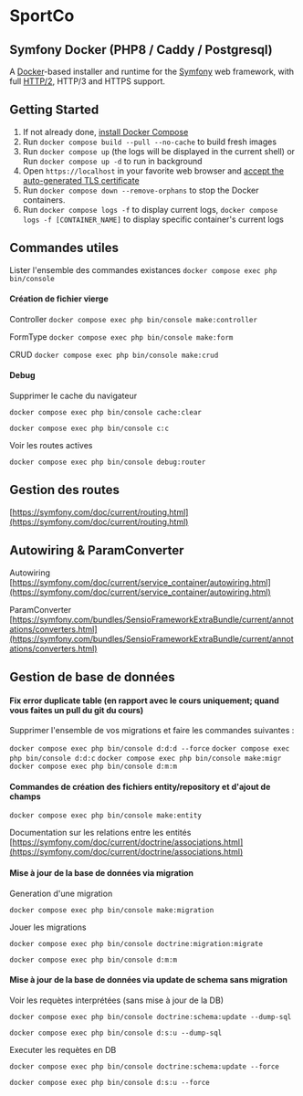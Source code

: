 # SportCo
## Symfony Docker (PHP8 / Caddy / Postgresql)

A [Docker](https://www.docker.com/)-based installer and runtime for the [Symfony](https://symfony.com) web framework, with full [HTTP/2](https://symfony.com/doc/current/weblink.html), HTTP/3 and HTTPS support.

## Getting Started

1. If not already done, [install Docker Compose](https://docs.docker.com/compose/install/)
2. Run `docker compose build --pull --no-cache` to build fresh images
3. Run `docker compose up` (the logs will be displayed in the current shell) or Run `docker compose up -d` to run in background
4. Open `https://localhost` in your favorite web browser and [accept the auto-generated TLS certificate](https://stackoverflow.com/a/15076602/1352334)
5. Run `docker compose down --remove-orphans` to stop the Docker containers.
6. Run `docker compose logs -f` to display current logs, `docker compose logs -f [CONTAINER_NAME]` to display specific container's current logs

## Commandes utiles
Lister l'ensemble des commandes existances `docker compose exec php bin/console`

#### Création de fichier vierge
Controller `docker compose exec php bin/console make:controller`

FormType `docker compose exec php bin/console make:form`

CRUD `docker compose exec php bin/console make:crud`

#### Debug
Supprimer le cache du navigateur

`docker compose exec php bin/console cache:clear`

`docker compose exec php bin/console c:c`

Voir les routes actives

`docker compose exec php bin/console debug:router`

## Gestion des routes
[https://symfony.com/doc/current/routing.html](https://symfony.com/doc/current/routing.html)

## Autowiring & ParamConverter
Autowiring [https://symfony.com/doc/current/service_container/autowiring.html](https://symfony.com/doc/current/service_container/autowiring.html)

ParamConverter [https://symfony.com/bundles/SensioFrameworkExtraBundle/current/annotations/converters.html](https://symfony.com/bundles/SensioFrameworkExtraBundle/current/annotations/converters.html)

## Gestion de base de données

#### Fix error duplicate table (en rapport avec le cours uniquement; quand vous faites un pull du git du cours)
Supprimer l'ensemble de vos migrations et faire les commandes suivantes : 

`docker compose exec php bin/console d:d:d --force`
`docker compose exec php bin/console d:d:c`
`docker compose exec php bin/console make:migr`
`docker compose exec php bin/console d:m:m`

#### Commandes de création des fichiers entity/repository et d'ajout de champs
`docker compose exec php bin/console make:entity`

Documentation sur les relations entre les entités [https://symfony.com/doc/current/doctrine/associations.html](https://symfony.com/doc/current/doctrine/associations.html)

#### Mise à jour de la base de données via migration
Generation d'une migration

`docker compose exec php bin/console make:migration`

Jouer les migrations

`docker compose exec php bin/console doctrine:migration:migrate`

`docker compose exec php bin/console d:m:m`

#### Mise à jour de la base de données via update de schema sans migration
Voir les requètes interprétées (sans mise à jour de la DB)

`docker compose exec php bin/console doctrine:schema:update --dump-sql`

`docker compose exec php bin/console d:s:u --dump-sql`

Executer les requètes en DB

`docker compose exec php bin/console doctrine:schema:update --force`

`docker compose exec php bin/console d:s:u --force`